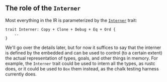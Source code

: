 ## The role of the `Interner`

Most everything in the IR is parameterized by the [`Interner`] trait:

[`Interner`]: http://rust-lang.github.io/chalk/chalk_ir/interner/trait.Interner.html

```rust,ignore
trait Interner: Copy + Clone + Debug + Eq + Ord { 
    ..
}
```

We'll go over the details later, but for now it suffices to say that
the interner is defined by the embedded and can be used to control
(to a certain extent) the actual representation of types, goals, and
other things in memory. For example, the `Interner` trait could be
used to intern all the types, as rustc does, or it could be used to
`Box` them instead, as the chalk testing harness currently does.

